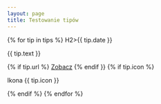 ```yaml
---
layout: page
title: Testowanie tipów
---
```


{% for tip in tips %}
H2><datetime>{{ tip.date }}</time></h2>
<p> {{ tip.text }}</p>
{% if tip.url %}
<a href="{{ tip.url }}">Zobacz</a>
{% endif }}
{% if tip.icon %}
<p>Ikona {{ tip.icon }}</p>
{% endif %}
{% endfor %}